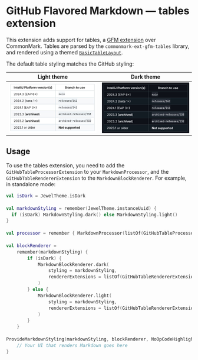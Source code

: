# GitHub Flavored Markdown — tables extension

This extension adds support for tables, a [GFM extension](https://github.github.com/gfm/#tables-extension-) over
CommonMark. Tables are parsed by the `commonmark-ext-gfm-tables` library, and rendered using a themed
[`BasicTableLayout`](../../../foundation/src/main/kotlin/org/jetbrains/jewel/foundation/layout/BasicTableLayout.kt).

The default table styling matches the GitHub styling:

| Light theme                                                             | Dark theme                                                            |
|-------------------------------------------------------------------------|-----------------------------------------------------------------------|
| ![Screenshot in the light theme](../../../art/docs/gfm-table-light.png) | ![Screenshot in the dark theme](../../../art/docs/gfm-table-dark.png) |

## Usage

To use the tables extension, you need to add the `GitHubTableProcessorExtension` to your `MarkdownProcessor`, and the
`GitHubTableRendererExtension` to the `MarkdownBlockRenderer`. For example, in standalone mode:

```kotlin
val isDark = JewelTheme.isDark

val markdownStyling = remember(JewelTheme.instanceUuid) {
  if (isDark) MarkdownStyling.dark() else MarkdownStyling.light()
}

val processor = remember { MarkdownProcessor(listOf(GitHubTableProcessorExtension)) }

val blockRenderer =
    remember(markdownStyling) {
        if (isDark) {
            MarkdownBlockRenderer.dark(
                styling = markdownStyling,
                rendererExtensions = listOf(GitHubTableRendererExtension(GfmTableStyling.dark(), markdownStyling)),
            )
        } else {
            MarkdownBlockRenderer.light(
                styling = markdownStyling,
                rendererExtensions = listOf(GitHubTableRendererExtension(GfmTableStyling.light(), markdownStyling)),
            )
        }
    }

ProvideMarkdownStyling(markdownStyling, blockRenderer, NoOpCodeHighlighter) {
    // Your UI that renders Markdown goes here
}
```
